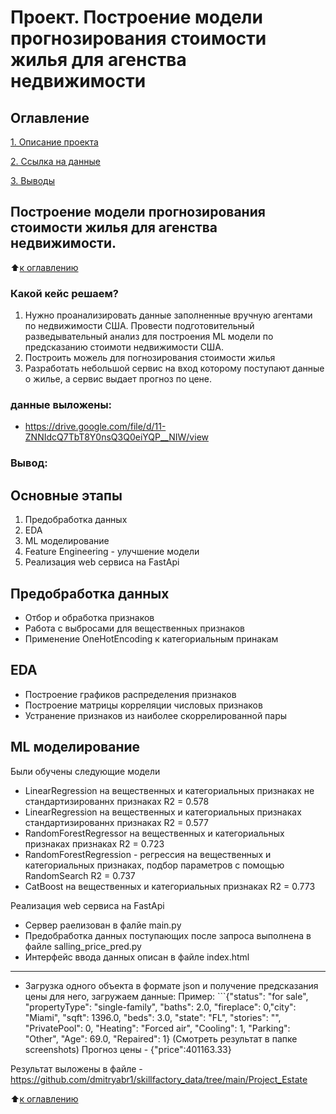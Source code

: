 # Проект. Построение модели прогнозирования стоимости жилья для агенства недвижимости

## Оглавление 
[1. Описание проекта](https://github.com/dmitryabr1/skillfactory_data/blob/main/Project_Estate/%D0%91%D1%80%D0%B8%D1%84_%D1%83%D1%87%D0%B5%D0%B1%D0%BD%D0%BE%D0%B3%D0%BE_%D0%BA%D0%B5%D0%B9%D1%81%D0%B0__%D0%9C%D0%BE%D0%B4%D0%B5%D0%BB%D1%8C_%D0%BF%D1%80%D0%BE%D0%B3%D0%BD%D0%BE%D0%B7%D0%B8%D1%80%D0%BE%D0%B2%D0%B0%D0%BD%D0%B8%D1%8F_%D1%81%D1%82%D0%BE%D0%B8%D0%BC%D0%BE%D1%81%D1%82%D0%B8_%D0%B6%D0%B8%D0%BB%D1%8C%D1%8F_%D0%B4%D0%BB%D1%8F_%D0%B0%D0%B3%D0%B5%D0%BD%D1%82%D1%81%D1%82%D0%B2%D0%B0_%D0%BD%D0%B5%D0%B4%D0%B2%D0%B8%D0%B6%D0%B8%D0%BC%D0%BE%D1%81%D1%82%D0%B8_.pdf)

[2. Ссылка на данные](https://drive.google.com/file/d/11-ZNNIdcQ7TbT8Y0nsQ3Q0eiYQP__NIW/view)

[3. Выводы](https://github.com/dmitryabr1/skillfactory_data/blob/main/Project_Estate/README.md#%D0%B2%D1%8B%D0%B2%D0%BE%D0%B4)

## Построение модели прогнозирования стоимости жилья для агенства недвижимости.
:arrow_up:[к оглавлению]()

### Какой кейс решаем?
1. Нужно проанализировать данные заполненные вручную агентами по недвижимости США. Провести подготовительный разведывательный анализ для построения ML модели по предсказанию стоимоти недвижимости США. 
2. Построить можель для погнозирования стоимости жилья
3. Разработать небольшой сервис на вход которому поступают данные о жилье, а сервис выдает прогноз по цене.

### данные выложены:
- https://drive.google.com/file/d/11-ZNNIdcQ7TbT8Y0nsQ3Q0eiYQP__NIW/view

### Вывод:
Основные этапы
----------------------
1. Предобработка данных
2. EDA
3. ML моделирование
4. Feature Engineering - улучшение модели
5. Реализация web сервиса на FastApi

Предобработка данных
-----------------------
+ Отбор и обработка признаков  
+ Работа с выбросами для вещественных признаков
+ Применение OneHotEncoding к категориальным принакам

EDA
-----------------------
+ Построение графиков распределения признаков
+ Построение матрицы корреляции числовых признаков
+ Устранение признаков из наиболее скоррелированной пары

ML моделирование 
-----------------------
Были обучены следующие модели
+ LinearRegression на вещественных и категориальных признаках не стандартизированнх признаках  R2 = 0.578
+ LinearRegression на вещественных и категориальных признаках стандартизированнх признаках  R2 =  0.577
+ RandomForestRegressor на вещественных и категориальных признаках признаках  R2 = 0.723
+ RandomForestRegression - регрессия на вещественных и категориальных признаках, подбор параметров с помощью RandomSearch  R2 = 0.737
+ CatBoost на вещественных и категориальных признаках  R2 = 0.773

Реализация web сервиса на FastApi 
+ Сервер раелизован в фалйе main.py
+ Предобработка данных поступающих после запроса выполнена в файле salling_price_pred.py
+ Интерфейс ввода данных описан в файле index.html
-----------------------
+ Загрузка одного объекта в формате json и получение предсказания цены для него, загружаем данные:
Пример: ```{"status": "for sale", "propertyType": "single-family", "baths": 2.0, "fireplace": 0,"city": "Miami", "sqft": 1396.0, "beds": 3.0, "state": "FL", "stories": "", "PrivatePool": 0, "Heating": "Forced air", "Cooling": 1, "Parking": "Other", "Age": 69.0, "Repaired": 1}
(Смотреть результат в папке screenshots)
Прогноз цены - {"price":401163.33}

Результат выложены в файле - https://github.com/dmitryabr1/skillfactory_data/tree/main/Project_Estate

:arrow_up:[к оглавлению]()